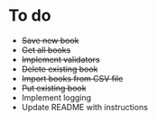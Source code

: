 # To do

- ~~Save new book~~
- ~~Get all books~~
- ~~Implement validators~~
- ~~Delete existing book~~
- ~~Import books from CSV file~~
- ~~Put existing book~~
- Implement logging
- Update README with instructions